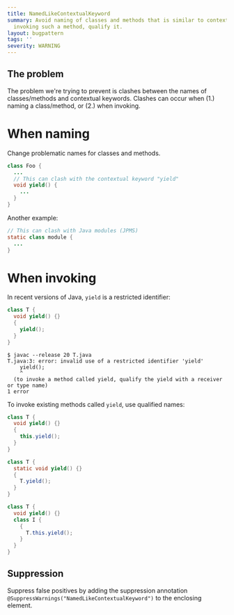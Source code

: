 ```yaml
---
title: NamedLikeContextualKeyword
summary: Avoid naming of classes and methods that is similar to contextual keywords.  When
  invoking such a method, qualify it.
layout: bugpattern
tags: ''
severity: WARNING
---
```


<!--
*** AUTO-GENERATED, DO NOT MODIFY ***
To make changes, edit the @BugPattern annotation or the explanation in docs/bugpattern.
-->


## The problem
The problem we're trying to prevent is clashes between the names of
classes/methods and contextual keywords. Clashes can occur when (1.) naming a
class/method, or (2.) when invoking.

# When naming

Change problematic names for classes and methods.

```java
class Foo {
  ...
  // This can clash with the contextual keyword "yield"
  void yield() {
    ...
  }
}
```

Another example:

```java
// This can clash with Java modules (JPMS)
static class module {
  ...
}
```

# When invoking

In recent versions of Java, `yield` is a restricted identifier:

```java
class T {
  void yield() {}
  {
    yield();
  }
}
```

```
$ javac --release 20 T.java
T.java:3: error: invalid use of a restricted identifier 'yield'
    yield();
    ^
  (to invoke a method called yield, qualify the yield with a receiver or type name)
1 error
```

To invoke existing methods called `yield`, use qualified names:

```java
class T {
  void yield() {}
  {
    this.yield();
  }
}
```

```java
class T {
  static void yield() {}
  {
    T.yield();
  }
}
```

```java
class T {
  void yield() {}
  class I {
    {
      T.this.yield();
    }
  }
}
```

## Suppression
Suppress false positives by adding the suppression annotation `@SuppressWarnings("NamedLikeContextualKeyword")` to the enclosing element.
